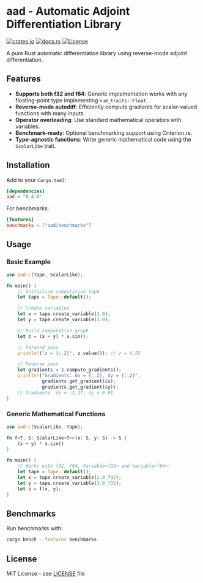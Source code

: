 # aad - Automatic Adjoint Differentiation Library

[![crates.io](https://img.shields.io/crates/v/aad.svg)](https://crates.io/crates/aad)
[![docs.rs](https://img.shields.io/docsrs/aad)](https://docs.rs/aad)
[![License](https://img.shields.io/badge/License-MIT-blue.svg)](https://opensource.org/licenses/MIT)

A pure Rust automatic differentiation library using reverse-mode adjoint differentiation.

## Features

- **Supports both f32 and f64**: Generic implementation works with any floating-point type implementing
  `num_traits::Float`.
- **Reverse-mode autodiff**: Efficiently compute gradients for scalar-valued functions with many inputs.
- **Operator overloading**: Use standard mathematical operators with variables.
- **Benchmark-ready**: Optional benchmarking support using Criterion.rs.
- **Type-agnostic functions**: Write generic mathematical code using the `ScalarLike` trait.

## Installation

Add to your `Cargo.toml`:

```toml
[dependencies]
aad = "0.4.0"
```

For benchmarks:

```toml
[features]
benchmarks = ["aad/benchmarks"]
```

## Usage

### Basic Example

```rust
use aad::{Tape, ScalarLike};

fn main() {
    // Initialize computation tape
    let tape = Tape::default();

    // Create variables
    let x = tape.create_variable(2.0);
    let y = tape.create_variable(3.0);

    // Build computation graph
    let z = (x + y) * x.sin();

    // Forward pass
    println!("z = {:.2}", z.value()); // z = 4.55

    // Reverse pass
    let gradients = z.compute_gradients();
    println!("Gradients: dx = {:.2}, dy = {:.2}",
             gradients.get_gradient(&x),
             gradients.get_gradient(&y));
    // Gradients: dx = -1.17, dy = 0.91
}
```

### Generic Mathematical Functions

```rust
use aad::{ScalarLike, Tape};

fn f<T, S: ScalarLike<T>>(x: S, y: S) -> S {
    (x + y) * x.sin()
}

fn main() {
    // Works with f32, f64, Variable<f32> and Variable<f64>:
    let tape = Tape::default();
    let x = tape.create_variable(2.0_f32);
    let y = tape.create_variable(3.0_f32);
    let z = f(x, y);
}
```

## Benchmarks

Run benchmarks with:

```bash
cargo bench --features benchmarks
```

## License

MIT License - see [LICENSE](LICENSE) file
